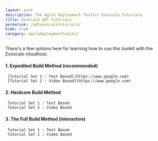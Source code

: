 ```yaml
---
layout: post
description: The Agile Deployment Toolkit Exoscale Tutorials
title: Exoscale ADT Tutorials
permalink: /adtexoscaletutorials/
hide: true
category: agiledeploymenttoolkit
---
```


There's a few options here for learning how to use this toolkit with the Exoscale cloudhost.  

#### 1. Expedited Build Method (recommended)  

     [Tutorial Set 1 : Text Based](https://www.google.com)   
     [Tutorial Set 2 : Video Based](https://www.google.com)  

#### 2. Hardcore Build Method  

     Tutorial Set 1 : Text Based  
     Tutorial Set 2 : Video Based  

#### 3. The Full Build Method (interactive)  

     Tutorial Set 1 : Text Based  
     Tutorial Set 2 : Video Based  
